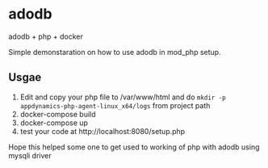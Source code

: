 # adodb
adodb + php + docker

Simple demonstaration on how to use adodb in mod_php setup.

## Usgae
1. Edit and copy your php file to /var/www/html and do `mkdir -p appdynamics-php-agent-linux_x64/logs` from project path
2. docker-compose build
3. docker-compose up
4. test your code at http://localhost:8080/setup.php


Hope this helped some one to get used to working of php with adodb using mysqli driver
